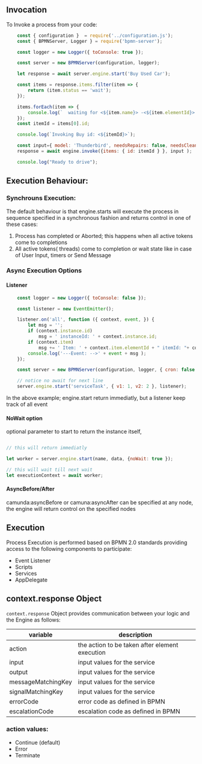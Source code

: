 ## Invocation

To Invoke a process from your code:

```javascript
    const { configuration }  = require('../configuration.js');
    const { BPMNServer, Logger } = require('bpmn-server');

    const logger = new Logger({ toConsole: true });

    const server = new BPMNServer(configuration, logger);

    let response = await server.engine.start('Buy Used Car');

    const items = response.items.filter(item => {
        return (item.status == 'wait');
    });

    items.forEach(item => {
        console.log(`  waiting for <${item.name}> -<${item.elementId}> id: <${item.id}> `);
    });
    const itemId = items[0].id;

    console.log(`Invoking Buy id: <${itemId}>`);

    const input={ model: 'Thunderbird', needsRepairs: false, needsCleaning: false };
    response = await engine.invoke({items: { id: itemId } }, input );

    console.log("Ready to drive");

```
## Execution Behaviour:

### Synchrouns Execution:
The default behaviour is that engine.starts will execute the process in sequence specified in a synchronous fashion and returns control in one of these cases:

  1. Process has completed or Aborted; this happens when all active tokens come to completions
  2. All active tokens( threads) come to completion or wait state like in case of User Input, timers or Send Message

### Async Execution Options

#### Listener

```js
    const logger = new Logger({ toConsole: false });

    const listener = new EventEmitter();

    listener.on('all', function ({ context, event, }) {
        let msg = '';
        if (context.instance.id)
            msg = ' instanceId: ' + context.instance.id;
        if (context.item)
            msg += ' Item: ' + context.item.elementId + " itemId: "+ context.item.id;
        console.log('---Event: -->' + event + msg );
    });

    const server = new BPMNServer(configuration, logger, { cron: false });

    // notice no await for next line
    server.engine.start('serviceTask', { v1: 1, v2: 2 }, listener);
```
In the above example; engine.start return immediatly, but a listener keep track of all event 

#### NoWait option
optional parameter to start to return the instance itself, 

```js

// this will return immediatly

let worker = server.engine.start(name, data, {noWait: true }); 

// this will wait till next wait
let executionContext = await worker;

```

#### AsyncBefore/After

camunda:asyncBefore or camuna:asyncAfter can be specified at any node, the engine will return control on the specified nodes

## Execution
Process Execution is performed based on BPMN 2.0 standards providing access to the following components to participate:
- Event Listener
- Scripts
- Services
- AppDelegate

## context.response Object

`context.response` Object provides communication between your logic and the Engine as follows:

| variable         | description           | 
| -----------------|--------------------------------------| 
| action	        | the action to be taken after element execution |
| input	            | input values for the service| 
| output	        | input values for the service| 
| messageMatchingKey| input values for the service| 
| signalMatchingKey	| input values for the service| 
| errorCode         | error code as defined in BPMN | 
| escalationCode    | escalation code as defined in BPMN| 

### action values:
-   Continue (default)
-   Error
-   Terminate




